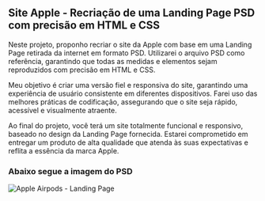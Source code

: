 ## Site Apple - Recriação de uma Landing Page PSD com precisão em HTML e CSS

Neste projeto, proponho recriar o site da Apple com base em uma Landing Page retirada da internet em formato PSD. Utilizarei o arquivo PSD como referência, garantindo que todas as medidas e elementos sejam reproduzidos com precisão em HTML e CSS.

Meu objetivo é criar uma versão fiel e responsiva do site, garantindo uma experiência de usuário consistente em diferentes dispositivos. Farei uso das melhores práticas de codificação, assegurando que o site seja rápido, acessível e visualmente atraente.


Ao final do projeto, você terá um site totalmente funcional e responsivo, baseado no design da Landing Page fornecida. Estarei comprometido em entregar um produto de alta qualidade que atenda às suas expectativas e reflita a essência da marca Apple.

### Abaixo segue a imagem do PSD 

![Apple Airpods - Landing Page](https://github.com/EdCarlos-Fernandes/siteApple/assets/92828340/e0bca601-62a5-41f0-a856-74d06b5c27fe)
